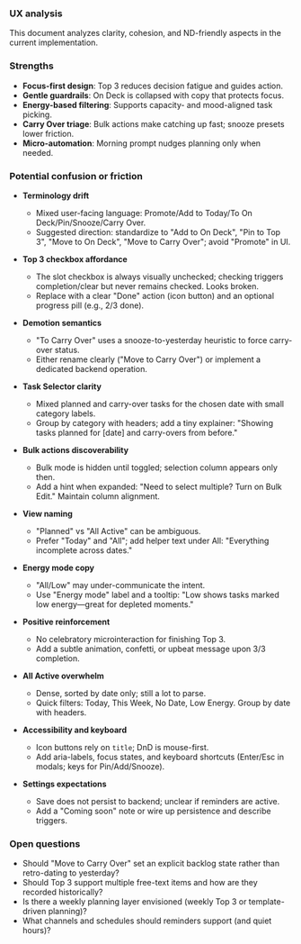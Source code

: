 ### UX analysis

This document analyzes clarity, cohesion, and ND-friendly aspects in the current implementation.

### Strengths

- **Focus-first design**: Top 3 reduces decision fatigue and guides action.
- **Gentle guardrails**: On Deck is collapsed with copy that protects focus.
- **Energy-based filtering**: Supports capacity- and mood-aligned task picking.
- **Carry Over triage**: Bulk actions make catching up fast; snooze presets lower friction.
- **Micro-automation**: Morning prompt nudges planning only when needed.

### Potential confusion or friction

- **Terminology drift**
  - Mixed user-facing language: Promote/Add to Today/To On Deck/Pin/Snooze/Carry Over.
  - Suggested direction: standardize to "Add to On Deck", "Pin to Top 3", "Move to On Deck", "Move to Carry Over"; avoid "Promote" in UI.

- **Top 3 checkbox affordance**
  - The slot checkbox is always visually unchecked; checking triggers completion/clear but never remains checked. Looks broken.
  - Replace with a clear "Done" action (icon button) and an optional progress pill (e.g., 2/3 done).

- **Demotion semantics**
  - "To Carry Over" uses a snooze-to-yesterday heuristic to force carry-over status.
  - Either rename clearly ("Move to Carry Over") or implement a dedicated backend operation.

- **Task Selector clarity**
  - Mixed planned and carry-over tasks for the chosen date with small category labels.
  - Group by category with headers; add a tiny explainer: "Showing tasks planned for [date] and carry-overs from before."

- **Bulk actions discoverability**
  - Bulk mode is hidden until toggled; selection column appears only then.
  - Add a hint when expanded: "Need to select multiple? Turn on Bulk Edit." Maintain column alignment.

- **View naming**
  - "Planned" vs "All Active" can be ambiguous.
  - Prefer "Today" and "All"; add helper text under All: "Everything incomplete across dates."

- **Energy mode copy**
  - "All/Low" may under-communicate the intent.
  - Use "Energy mode" label and a tooltip: "Low shows tasks marked low energy—great for depleted moments."

- **Positive reinforcement**
  - No celebratory microinteraction for finishing Top 3.
  - Add a subtle animation, confetti, or upbeat message upon 3/3 completion.

- **All Active overwhelm**
  - Dense, sorted by date only; still a lot to parse.
  - Quick filters: Today, This Week, No Date, Low Energy. Group by date with headers.

- **Accessibility and keyboard**
  - Icon buttons rely on `title`; DnD is mouse-first.
  - Add aria-labels, focus states, and keyboard shortcuts (Enter/Esc in modals; keys for Pin/Add/Snooze).

- **Settings expectations**
  - Save does not persist to backend; unclear if reminders are active.
  - Add a "Coming soon" note or wire up persistence and describe triggers.

### Open questions

- Should "Move to Carry Over" set an explicit backlog state rather than retro-dating to yesterday?
- Should Top 3 support multiple free-text items and how are they recorded historically?
- Is there a weekly planning layer envisioned (weekly Top 3 or template-driven planning)?
- What channels and schedules should reminders support (and quiet hours)?


